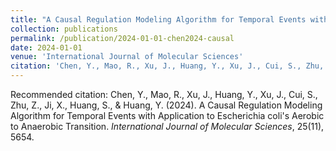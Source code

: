 ```yaml
---
title: "A Causal Regulation Modeling Algorithm for Temporal Events with Application to Escherichia coli's Aerobic to Anaerobic Transition"
collection: publications
permalink: /publication/2024-01-01-chen2024-causal
date: 2024-01-01
venue: 'International Journal of Molecular Sciences'
citation: 'Chen, Y., Mao, R., Xu, J., Huang, Y., Xu, J., Cui, S., Zhu, Z., Ji, X., Huang, S., &amp; Huang, Y. (2024). A Causal Regulation Modeling Algorithm for Temporal Events with Application to Escherichia coli&apos;s Aerobic to Anaerobic Transition. *International Journal of Molecular Sciences*, 25(11), 5654.'
---
```

Recommended citation: Chen, Y., Mao, R., Xu, J., Huang, Y., Xu, J., Cui, S., Zhu, Z., Ji, X., Huang, S., & Huang, Y. (2024). A Causal Regulation Modeling Algorithm for Temporal Events with Application to Escherichia coli's Aerobic to Anaerobic Transition. *International Journal of Molecular Sciences*, 25(11), 5654.